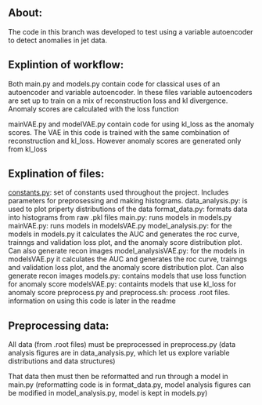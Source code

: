 
## About:
The code in this branch was developed to test using a variable autoencoder to detect anomalies in jet data. 

## Explintion of workflow:

Both main.py and models.py contain code for classical uses of an autoencoder and variable autoencoder. In these files variable autoencoders 
are set up to train on a mix of reconstruction loss and kl divergence. Anomaly scores are calculated with the loss function

mainVAE.py and modelVAE.py contain code for using kl_loss as the anomaly scores. The VAE in this code is trained with the same combination of reconstruction and kl_loss.
However anomaly scores are generated only from kl_loss

## Explination of files: 
[constants.py](constants.py): set of constants used throughout the project. Includes parameters for preprosessing and making histograms.
data_analysis.py: is used to plot priperty distributions of the data
format_data.py: formats data into histograms from raw .pkl files
main.py: runs models in models.py
mainVAE.py: runs models in modelsVAE.py
model_analysis.py: for the models in models.py it calculates the AUC and generates the roc curve, trainngs and validation 
                   loss plot, and the anomaly score distribution plot. Can also generate recon images
model_analysisVAE.py: for the models in modelsVAE.py it calculates the AUC and generates the roc curve, trainngs and validation 
                      loss plot, and the anomaly score distribution plot. Can also generate recon images
models.py: contains models that use loss function for anomaly score
modelsVAE.py: containts models that use kl_loss for anomaly score
preprocess.py and preprocess.sh: process .root files. information on using this code is later in the readme

## Preprocessing data: 

All data (from .root files) must be preprocessed in preprocess.py 
    (data analysis figures are in data_analysis.py, which let us explore variable distributions and data structures)

That data then must then be reformatted and run through a model in main.py 
    (reformatting code is in format_data.py, model analysis figures can be modified in model_analysis.py, 
    model is kept in models.py)

